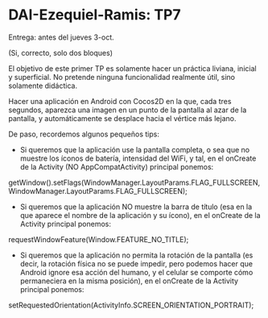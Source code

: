 # DAI-Ezequiel-Ramis: TP7

Entrega: antes del jueves 3-oct.

(Si, correcto, solo dos bloques)

El objetivo de este primer TP es solamente hacer un práctica liviana, inicial y superficial.  No pretende ninguna funcionalidad realmente útil, sino solamente didáctica.

 

Hacer una aplicación en Android con Cocos2D en la que, cada tres segundos, aparezca una imagen en un punto de la pantalla al azar de la pantalla, y automáticamente se desplace hacia el vértice más lejano.

 

De paso, recordemos algunos pequeños tips:

- Si queremos que la aplicación use la pantalla completa, o sea que no muestre los íconos de batería, intensidad del WiFi, y tal, en el onCreate de la Activity (NO AppCompatActivity) principal ponemos:

getWindow().setFlags(WindowManager.LayoutParams.FLAG_FULLSCREEN, WindowManager.LayoutParams.FLAG_FULLSCREEN);
 

- Si queremos que la aplicación NO muestre la barra de título (esa en la que aparece el nombre de la aplicación y su ícono), en el onCreate de la Activity principal ponemos:

requestWindowFeature(Window.FEATURE_NO_TITLE);
 

- Si queremos que la aplicación no permita la rotación de la pantalla (es decir, la rotación física no se puede impedir, pero podemos hacer que Android ignore esa acción del humano, y el celular se comporte cómo permaneciera en la misma posición), en el onCreate de la Activity principal ponemos:

setRequestedOrientation(ActivityInfo.SCREEN_ORIENTATION_PORTRAIT);

